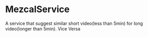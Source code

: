 # MezcalService
A service that suggest similar short video(less than 5min) for long video(longer than 5min). Vice Versa
